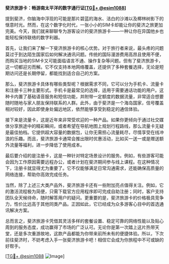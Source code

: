 **斐济旅游卡：畅游南太平洋的数字通行证[[TG💪+ @esim1088](https://t.me/s/esim1088)]**

提到斐济，你脑海中浮现的可能是那片碧蓝的海水、洁白的沙滩以及椰林树影下的惬意时光。然而，在这个数字化时代，一张小小的SIM卡却能让你的斐济之旅更加完美。今天，我们就来聊聊专为游客设计的斐济旅游卡——一种让你在异国他乡也能轻松保持联络的数字利器。

首先，让我们来了解一下斐济旅游卡的核心优势。对于旅行者来说，最头疼的问题莫过于到达陌生国家后如何解决通讯问题。传统的国际漫游费用高昂且使用不便，而购买当地的SIM卡又可能面临语言不通、操作复杂等问题。但有了斐济旅游卡，这一切都迎刃而解。它不仅支持本地网络覆盖，还提供了多种套餐选择，无论是短期访问还是长期停留，都能找到适合自己的方案。

那么，斐济旅游卡具体有哪些类型呢？根据需求不同，它可以分为手机卡、流量卡和注册卡三种主要形式。手机卡是最常见的选择，适用于需要通话功能的用户。这种卡内置了基础语音服务和短信功能，并附带一定额度的数据流量，非常适合想要随时随地与家人朋友保持联系的人群。此外，由于斐济是一个海岛国家，信号覆盖相对较好，因此即使身处偏远地区，依然能够享受到稳定的通信体验。

接下来是流量卡，这是近年来非常受欢迎的一种产品。如果你更倾向于通过社交媒体分享旅途中的精彩瞬间，或者希望在导航地图上规划行程路线，那么流量卡无疑是最佳拍档。它提供超大容量的数据包，让你无需担心流量耗尽，尽情享受在线冲浪的乐趣。而且，斐济旅游卡通常会推出限时优惠活动，比如买一送一或是赠送额外流量等福利，进一步降低了使用成本。

最后要介绍的是注册卡，这是一种针对特定场景设计的服务。例如，有些游客可能会因为工作原因需要远程办公，或者计划在斐济期间参与线上课程。在这种情况下，注册卡就显得尤为重要了。它不仅能够满足日常沟通需求，还能确保高质量的网络连接，帮助你高效完成任务。

当然，除了上述三大类产品外，斐济旅游卡还有一些附加亮点值得关注。例如，它的激活流程极为简便，只需下载官方应用程序即可完成自助注册；同时，客户支持团队全天候待命，随时解答用户的疑问。更重要的是，斐济旅游卡的价格极具竞争力，性价比远高于其他同类产品。正因如此，它已经成为众多游客心目中的首选通讯解决方案。

总而言之，斐济旅游卡凭借其灵活多样的套餐设置、稳定可靠的网络性能以及贴心周到的服务态度，成功赢得了市场的广泛认可。无论你是第一次踏上这片热带天堂，还是多次重游故地，这款产品都能为你带来前所未有的便捷体验。所以，下次前往斐济时，不妨考虑入手一张斐济旅游卡吧！相信它会成为你旅程中不可或缺的好帮手。

[[TG💪+ @esim1088](https://t.me/s/esim1088) ![Image](https://i.postimg.cc/4NQfJmqS/Snipaste-2025-05-13-00-14-12.png)]